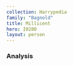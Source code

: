 ```yaml
---
collection: Harrypedia
family: "Bagnold"
title: Millicent
hero: I0280
layout: person
---
```



### Analysis

